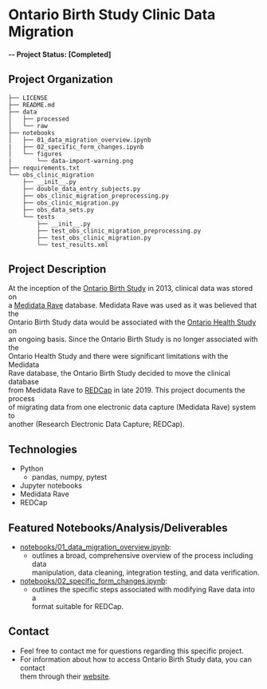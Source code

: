 # Ontario Birth Study Clinic Data Migration
#### -- Project Status: [Completed]

## Project Organization

    ├── LICENSE
    ├── README.md
    ├── data
    │   ├── processed
    │   └── raw
    ├── notebooks
    │   ├── 01_data_migration_overview.ipynb
    |   ├── 02_specific_form_changes.ipynb
    │   └── figures
    |       └── data-import-warning.png
    ├── requirements.txt
    └── obs_clinic_migration
        ├── __init__.py
        ├── double_data_entry_subjects.py
        ├── obs_clinic_migration_preprocessing.py
        ├── obs_clinic_migration.py
        ├── obs_data_sets.py
        └── tests
            ├── __init__.py
            ├── test_obs_clinic_migration_preprocessing.py
            ├── test_obs_clinic_migration.py
            └── test_results.xml

## Project Description

At the inception of the [Ontario Birth Study](http://www.ontariobirthstudy.ca) in 2013, clinical data was stored on  
a [Medidata Rave](https://www.medidata.com/en/products/edc/) database.  Medidata Rave was used as it was believed that the  
Ontario Birth Study data  would be associated with the [Ontario Health Study](https://www.ontariohealthstudy.ca/) on  
an ongoing basis. Since the Ontario Birth Study is no longer associated with the  
Ontario Health Study and there were significant limitations with the Medidata  
Rave database, the Ontario Birth Study decided to move the clinical database  
from Medidata Rave to [REDCap](https://www.project-redcap.org/) in late 2019. This project documents the process  
of migrating data from one electronic data  capture (Medidata Rave) system to  
another (Research Electronic Data Capture; REDCap).  

## Technologies
* Python
    * pandas, numpy, pytest
* Jupyter notebooks
* Medidata Rave
* REDCap

## Featured Notebooks/Analysis/Deliverables
* [notebooks/01_data_migration_overview.ipynb](notebooks/01_data_migration_overview.ipynb): 
    * outlines a broad, comprehensive overview of the process including data  
    manipulation, data cleaning, integration testing, and data verification.
* [notebooks/02_specific_form_changes.ipynb](notebooks/02_specific_form_changes.ipynb): 
    * outlines the specific steps associated with modifying Rave data into a  
    format suitable for REDCap. 

## Contact
* Feel free to contact me for questions regarding this specific project.
* For information about how to access Ontario Birth Study data, you can contact  
them through their [website](http://www.ontariobirthstudy.ca).
